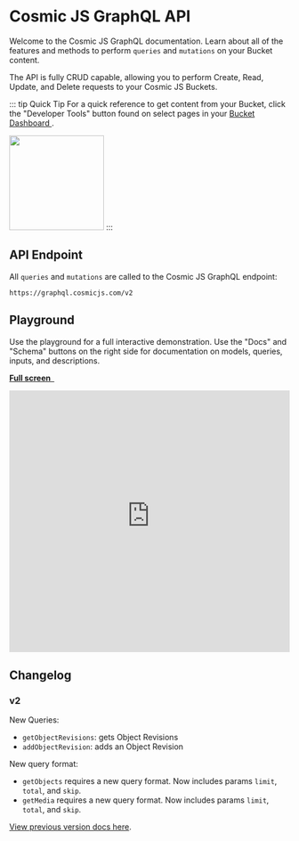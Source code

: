 # Cosmic JS GraphQL API

Welcome to the Cosmic JS GraphQL documentation. Learn about all of the features and methods to perform `queries` and `mutations` on your Bucket content.

The API is fully CRUD capable, allowing you to perform Create, Read, Update, and Delete requests to your Cosmic JS Buckets.

::: tip Quick Tip
For a quick reference to get content from your Bucket, click the "Developer Tools" button found on select pages in your [Bucket Dashboard ](https://app.cosmicjs.com/login).

<a href="https://app.cosmicjs.com/login" target="_blank"><img src="https://cdn.cosmicjs.com/6647c4e0-3c93-11ea-93e2-f96724e61d4d-dev-tools-btn.png" width="170"/></a>
:::

## API Endpoint

All `queries` and `mutations` are called to the Cosmic JS GraphQL endpoint:

```
https://graphql.cosmicjs.com/v2
```

## Playground
Use the playground for a full interactive demonstration. Use the "Docs" and "Schema" buttons on the right side for documentation on models, queries, inputs, and descriptions.

**[Full screen&nbsp;&nbsp;](https://cosmic-graphql-playground.netlify.com/?endpoint=https%3A%2F%2Fgraphql.cosmicjs.com%2Fv2&query=%7B%0A%20%20getObjects%28%0A%20%20%20%20bucket_slug%3A%20%22simple-react-blog%22%2C%0A%20%20%20%20input%3A%20%7B%20%0A%20%20%20%20%20%20type%3A%20%22posts%22%0A%20%20%20%20%7D%0A%20%20%29%20%7B%0A%20%20%20%20%20objects%20%7B%0A%20%20%20%20%20%20title%0A%20%20%20%20%20%20content%0A%20%20%20%20%7D%0A%20%20%20%20total%0A%20%20%7D%0A%7D)**
<iframe src="https://cosmic-graphql-playground.netlify.com/?endpoint=https%3A%2F%2Fgraphql.cosmicjs.com%2Fv2&query=%7B%0A%20%20getObjects%28%0A%20%20%20%20bucket_slug%3A%20%22simple-react-blog%22%2C%0A%20%20%20%20input%3A%20%7B%20%0A%20%20%20%20%20%20type%3A%20%22posts%22%0A%20%20%20%20%7D%0A%20%20%29%20%7B%0A%20%20%20%20%20objects%20%7B%0A%20%20%20%20%20%20title%0A%20%20%20%20%20%20content%0A%20%20%20%20%7D%0A%20%20%20%20total%0A%20%20%7D%0A%7D" frameborder="0" style="width: 100%; height: 470px;"></iframe>

## Changelog
### v2
New Queries:
-  `getObjectRevisions`: gets Object Revisions
-  `addObjectRevision`: adds an Object Revision

New query format:
- `getObjects` requires a new query format. Now includes params `limit`, `total`, and `skip`.
- `getMedia` requires a new query format. Now includes params `limit`, `total`, and `skip`.

[View previous version docs here](/graphql-api/previous-versions#v1).